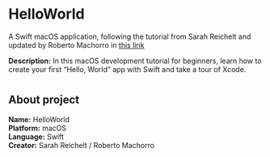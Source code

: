 # HelloWorld

A Swift macOS application, following the tutorial from Sarah Reichelt and updated by Roberto Machorro in [this link](https://www.raywenderlich.com/731-macos-development-for-beginners-part-1)

**Description:** In this macOS development tutorial for beginners, learn how to create your first “Hello, World” app with Swift and take a tour of Xcode.

#

## About project

**Name:** HelloWorld
<br> **Platform:** macOS
<br> **Language:** Swift
<br> **Creator:** Sarah Reichelt / Roberto Machorro
